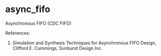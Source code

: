 # async_fifo
Asynchronous FIFO (CDC FIFO)

References:
1. Simulation and Synthesis Techniques for Asynchronous FIFO Design, Clifford E. Cummings, Sunburst Design Inc.
